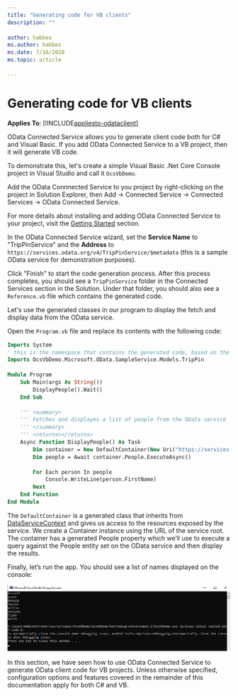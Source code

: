 ```yaml
---
title: "Generating code for VB clients"
description: ""

author: habbes
ms.author: habbes
ms.date: 7/16/2020
ms.topic: article
 
---
```

# Generating code for VB clients

**Applies To**: [!INCLUDE[appliesto-odataclient](../includes/appliesto-odataclient-v6.md)]

OData Connected Service allows you to generate client code both for C# and Visual Basic. If you add OData Connected Service to a VB project, then it will generate VB code.

To demonstrate this, let's create a simple Visual Basic .Net Core Console project in Visual Studio and call it `OcsVbDemo`.

Add the OData Connnected Service to you project by right-clicking on the project in Solution Explorer, then Add -> Connected Service -> Connected Services -> OData Connected Service.

For more details about installing and adding OData Connected Service to your project, visit the [Getting Started](./getting-started) section.

In the OData Connected Service wizard, set the **Service Name** to "TripPinService" and the **Address** to `https://services.odata.org/v4/TripPinService/$metadata` (this is a sample OData service for demonstration purposes).

Click "Finish" to start the code generation process. After this process completes, you should see a `TripPinService` folder in the Connected Services section in the Solution. Under that folder, you should also see a `Reference.vb` file which contains the generated code.

Let's use the generated classes in our program to display the fetch and
display data from the OData service.

Open the `Program.vb` file and replace its contents with the following code:

```vb
Imports System
' this is the namespace that contains the generated code, based on the namespace defined in the service metadata
Imports OcsVbDemo.Microsoft.OData.SampleService.Models.TripPin
 
Module Program
    Sub Main(args As String())
        DisplayPeople().Wait()
    End Sub
 
    ''' <summary>
    ''' Fetches and displayes a list of people from the OData service
    ''' </summary>
    ''' <returns></returns>
    Async Function DisplayPeople() As Task
        Dim container = New DefaultContainer(New Uri("https://services.odata.org/v4/TripPinService"))
        Dim people = Await container.People.ExecuteAsync()

        For Each person In people
            Console.WriteLine(person.FirstName)
        Next
    End Function
End Module
```

The `DefaultContainer` is a generated class that inherits from [DataServiceContext](/dotnet/api/microsoft.odata.client.dataservicecontext) and gives us access to the resources exposed by the service. We create a Container instance using the URL of the service root. The container has a generated People property which we’ll use to execute a query against the People entity set on the OData service and then display the results.

Finally, let’s run the app. You should see a list of names displayed on the console:

![OCS VB Sample program output](../assets/2020-07-15-OCS-vb-sample-program-output.png)

In this section, we have seen how to use OData Connected Service to generate OData client code for VB projects. Unless otherwise specified, configuration options and features covered in the remainder of this documentation apply for both C# and VB.